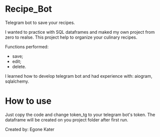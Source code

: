 # Recipe_Bot
Telegram bot to save your recipes.

I wanted to practice with SQL dataframes and maked my own project from zero to realse.
This project help to organize your culinary recipes.

Functions performed:
* save;
* edit;
* delete.

I learned how to develop telegram bot and had experience with: aiogram, sqlalchemy.

# How to use
Just copy the code and change token_tg to your telegram bot's token.
The dataframe will be created on you project folder after first run.


Created by:
 Egone Kater
